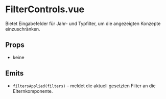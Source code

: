 # FilterControls.vue

Bietet Eingabefelder für Jahr- und Typfilter, 
um die angezeigten Konzepte einzuschränken.

## Props

- keine

## Emits

- `filtersApplied(filters)` – meldet die aktuell gesetzten Filter an die Elternkomponente.
